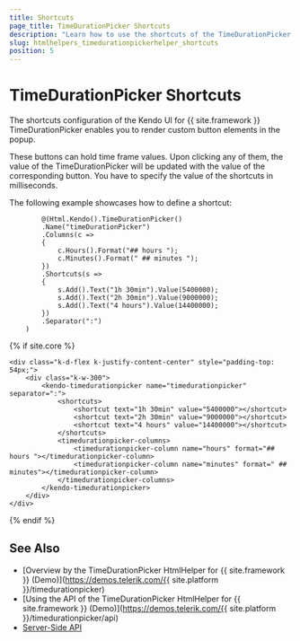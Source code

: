 ```yaml
---
title: Shortcuts
page_title: TimeDurationPicker Shortcuts
description: "Learn how to use the shortcuts of the TimeDurationPicker component for {{ site.framework }}."
slug: htmlhelpers_timedurationpickerhelper_shortcuts
position: 5
---
```


# TimeDurationPicker Shortcuts

The shortcuts configuration of the Kendo UI for {{ site.framework }} TimeDurationPicker enables you to render custom button elements in the popup.

These buttons can hold time frame values. Upon clicking any of them, the value of the TimeDurationPicker will be updated with the value of the corresponding button. You have to specify the value of the shortcuts in milliseconds.

The following example showcases how to define a shortcut:
```HtmlHelper
        @(Html.Kendo().TimeDurationPicker()
        .Name("timeDurationPicker")
        .Columns(c =>
        {
            c.Hours().Format("## hours ");
            c.Minutes().Format(" ## minutes ");
        })
        .Shortcuts(s =>
        {
            s.Add().Text("1h 30min").Value(5400000);
            s.Add().Text("2h 30min").Value(9000000);
            s.Add().Text("4 hours").Value(14400000);
        })
        .Separator(":")
    )
```
{% if site.core %}

```TagHelper
<div class="k-d-flex k-justify-content-center" style="padding-top: 54px;">
    <div class="k-w-300">
        <kendo-timedurationpicker name="timedurationpicker" separator=":">
            <shortcuts>
                <shortcut text="1h 30min" value="5400000"></shortcut>
                <shortcut text="2h 30min" value="9000000"></shortcut>
                <shortcut text="4 hours" value="14400000"></shortcut>
            </shortcuts>
            <timedurationpicker-columns>
                <timedurationpicker-column name="hours" format="## hours "></timedurationpicker-column>
                <timedurationpicker-column name="minutes" format=" ## minutes"></timedurationpicker-column>
            </timedurationpicker-columns>
        </kendo-timedurationpicker>
    </div>
</div>
```
{% endif %}


## See Also

* [Overview by the TimeDurationPicker HtmlHelper for {{ site.framework }} (Demo)](https://demos.telerik.com/{{ site.platform }}/timedurationpicker)
* [Using the API of the TimeDurationPicker HtmlHelper for {{ site.framework }} (Demo)](https://demos.telerik.com/{{ site.platform }}/timedurationpicker/api)
* [Server-Side API](/api/timedurationpicker)
